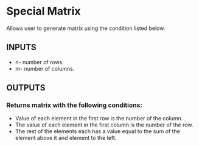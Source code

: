 # Special Matrix
Allows user to generate matrix using the condition listed below.
## INPUTS
* n- number of rows.
* m- number of columns.

## OUTPUTS
### Returns matrix with the following conditions:
* Value of each element in the first row is the number of the column.
* The value of each element in the first column is the number of the row.
* The rest of the elements each has a value equal to the sum of the element above it and element to the left.
